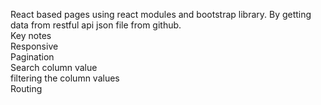 React based pages using react modules and bootstrap library.
By getting data from restful api json file from github.<br/>
Key notes<br/>
Responsive<br/>
Pagination<br/>
Search column value<br/>
filtering the column values<br/>
Routing<br/>

